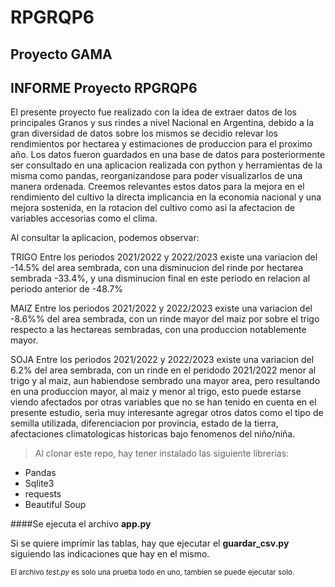 # RPGRQP6
## Proyecto GAMA

## INFORME Proyecto RPGRQP6

El presente proyecto fue realizado con la idea de extraer datos de los principales Granos y sus rindes a nivel Nacional en Argentina, 
debido a la gran diversidad de datos sobre los mismos se decidio relevar los rendimientos por hectarea y estimaciones de produccion para
el proximo año. Los datos fueron guardados en una base de datos para posteriormente ser consultado en una aplicacion realizada con python
y herramientas de la misma como pandas, reorganizandose para poder visualizarlos de una manera ordenada.
Creemos relevantes estos datos para la mejora en el rendimiento del cultivo la directa implicancia en la economia nacional y una mejora sostenida,
en la rotacion del cultivo como asi la afectacion de variables accesorias como el clima.

Al consultar la aplicacion, podemos observar:

TRIGO 
Entre los periodos 2021/2022 y 2022/2023 existe una variacion del -14.5% del area sembrada, con una disminucion del rinde por hectarea sembrada -33.4%, 
y una disminucion final en este periodo en relacion al periodo anterior de -48.7%

MAIZ
Entre los periodos 2021/2022 y 2022/2023 existe una variacion del -8.6%% del area sembrada, con un rinde mayor del maiz por sobre el trigo respecto a las hectareas sembradas, con una produccion notablemente mayor.

SOJA
Entre los periodos 2021/2022 y 2022/2023 existe una variacion del 6.2% del area sembrada, con un rinde en el peridodo 2021/2022 menor al trigo y al maiz, aun habiendose sembrado una mayor area, pero resultando en una produccion mayor, al maiz y menor al trigo, esto puede estarse viendo afectados por otras variables que no se han tenido en cuenta en el presente estudio, seria muy interesante agregar otros datos como el tipo de semilla utilizada, diferenciacion por provincia, estado de la tierra, afectaciones climatologicas historicas bajo fenomenos del niño/niña.



> Al clonar este repo, hay tener instalado las siguiente librerias:

- Pandas
- Sqlite3
- requests
- Beautiful Soup

####Se ejecuta el archivo **app.py**

Si se quiere imprimir las tablas, hay que ejecutar el **guardar_csv.py** siguiendo las indicaciones que hay en el mismo.

<sup>El archivo *test.py* es solo una prueba todo en uno, tambien se puede ejecutar solo.</sup>
